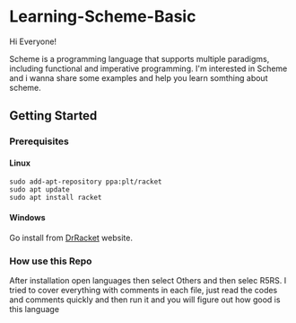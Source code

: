 # Learning-Scheme-Basic

Hi Everyone!

Scheme is a programming language that supports multiple paradigms, including functional and imperative programming.
I'm interested in Scheme and i wanna share some examples and help you learn somthing about scheme.
## Getting Started

### Prerequisites
#### Linux
```
sudo add-apt-repository ppa:plt/racket
sudo apt update
sudo apt install racket
```
#### Windows
Go install from [DrRacket](https://racket-lang.org/) website. <br />

### How use this Repo
After installation open languages then select Others and then selec R5RS.
I tried to cover everything with comments in each file, just read the codes and comments quickly and then run it and you will figure out how good is this language


